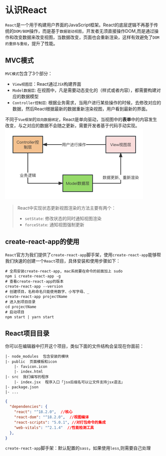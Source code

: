 # 认识React

`React`是一个用于构建用户界面的JavaScript框架。React的底层逻辑不再基于传统的`DOM/BOM`操作，而是基于`数据驱动视图`，开发者无须直接操作DOM,而是通过操作和改变数据来改变视图，当数据改变，页面也会重新渲染，这样有效避免了`DOM的重排与重绘`，提升了性能。

## MVC模式
`MVC模式`包含了3个部分：

- `View视图层`：React通过`JSX`构建界面
- `Model数据层`: 在视图中，凡是需要动态变化的（样式或者内容），都需要构建对应的数据模型
- `Controller控制层`: 根据业务需求，当用户进行某些操作的时候，去修改对应的数据，然后React根据最新的数据重新渲染视图，用户看到最新的界面。

不同于`Vue框架`的`双向数据绑定`，React是单向驱动，当视图中的**表单**中的内容发生改变，与之对应的数据不会随之更新，需要开发者基于代码手动实现。
![未命名文件.png](../pics/1684835077004-826b699c-cbd8-4f3a-bf08-103227efba3d.png)

> React中实现状态更新视图渲染的方法主要有两个：
> - `setState`: 修改状态的同时通知视图渲染
> - `forceState`: 通知视图强制更新

## create-react-app的使用
`React`官方为我们提供了`create-react-app`脚手架，使用`create-react-app`能够帮我们快速的创建一个`React`项目，具体安装和使用步骤如下：

```shell
# 全局安装create-react-app, mac系统要在命令的前面加上 sudo 
npm i create-react-app -g
# 查看create-react-app的版本
create-react-app --version
# 创建项目，名称命名只能使用数字、小写字母、_
create-react-app projectName
# 进入到项目目录
cd projectName
# 启动项目
npm start | yarn start
```
## React项目目录
你可以在编辑器中打开这个项目，类似下面的文件结构会呈现在你面前：
```
|- node_modules  包含安装的模块
|- public  页面模板和icon
    |- favicon.icon
    |- index.html
|- src  我们编写的程序
    |- index.jsx  程序入口「jsx后缀名可以让文件支持jsx语法」
|- package.json
|- ...
```
```json
{
  "dependencies": {
    "react": "^18.2.0",  //核心
    "react-dom": "^18.2.0",  //视图编译
    "react-scripts": "5.0.1", //对打包命令的集成
    "web-vitals": "^2.1.4"  //性能检测工具
  },
}
```
`create-react-app`脚手架：默认配置的`sass`，如果使用`less`,则需要自己处理

